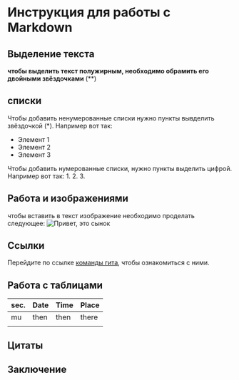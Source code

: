 # Инструкция для работы с Markdown

## Выделение текста
**чтобы выделить текст полужирным, необходимо обрамить его двойными звёздочками** (**)
## списки
Чтобы добавить ненумерованные списки нужно пункты вывделить звёздочкой (*).
Например вот так:
* Элемент 1
* Элемент 2
* Элемент 3

Чтобы добавить нумерованные списки, нужно пункты выделить цифрой. 
Например вот так:
1. 
2. 
3. 

## Работа и изображениями
чтобы вставить в текст изображение необходимо проделать следующее:
![Привет, это сынок][Isakov_Gosha3.jpeg]

## Ссылки
Перейдите по ссылке
[команды гита](/Users/aleksandrisakov/Downloads/GB/GIT/git_comands.md), чтобы ознакомиться с ними.

## Работа с таблицами

| sec. | Date    | Time  | Place   |
|------|---------|-------|---------|
| mu   | then    | then  | there   |
|      |         |       |         |

## Цитаты

## Заключение

[Isakov_Gosha3.jpeg]: Isakov_Gosha3.jpeg
